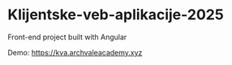 # Klijentske-veb-aplikacije-2025
Front-end project built with Angular

Demo: https://kva.archvaleacademy.xyz
